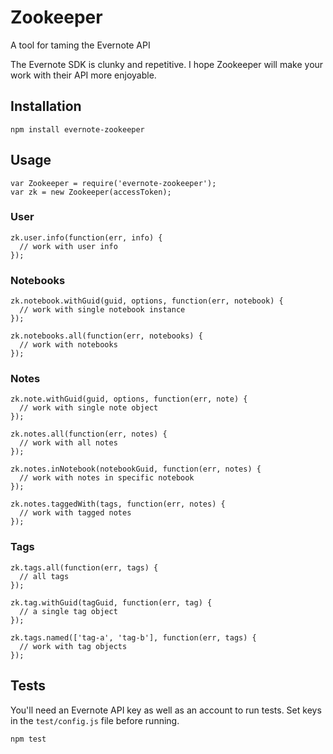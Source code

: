 Zookeeper
=========

A tool for taming the Evernote API

The Evernote SDK is clunky and repetitive. I hope Zookeeper will make your work
with their API more enjoyable.

Installation
------------

```
npm install evernote-zookeeper
```

Usage
-----

```
var Zookeeper = require('evernote-zookeeper');
var zk = new Zookeeper(accessToken);
```

### User

```
zk.user.info(function(err, info) {
  // work with user info
});
```

### Notebooks

```
zk.notebook.withGuid(guid, options, function(err, notebook) {
  // work with single notebook instance
});

zk.notebooks.all(function(err, notebooks) {
  // work with notebooks
});
```

### Notes

```
zk.note.withGuid(guid, options, function(err, note) {
  // work with single note object
});

zk.notes.all(function(err, notes) {
  // work with all notes
});

zk.notes.inNotebook(notebookGuid, function(err, notes) {  
  // work with notes in specific notebook
});

zk.notes.taggedWith(tags, function(err, notes) {
  // work with tagged notes
});
```

### Tags

```
zk.tags.all(function(err, tags) {
  // all tags
});

zk.tag.withGuid(tagGuid, function(err, tag) {
  // a single tag object
});

zk.tags.named(['tag-a', 'tag-b'], function(err, tags) {
  // work with tag objects
});
```

Tests
-----

You'll need an Evernote API key as well as an account to run tests. Set keys in the
`test/config.js` file before running.

```
npm test
```
